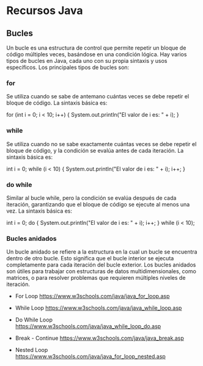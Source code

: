 # Recursos Java 

## Bucles
Un bucle es una estructura de control que permite repetir un bloque de código múltiples veces, basándose en una condición lógica. Hay varios tipos de bucles en Java, cada uno con su propia sintaxis y usos específicos. Los principales tipos de bucles son:

### for
Se utiliza cuando se sabe de antemano cuántas veces se debe repetir el bloque de código. La sintaxis básica es:

for (int i = 0; i < 10; i++) {
    System.out.println("El valor de i es: " + i);
}

### while
Se utiliza cuando no se sabe exactamente cuántas veces se debe repetir el bloque de código, y la condición se evalúa antes de cada iteración. La sintaxis básica es:

int i = 0;
while (i < 10) {
    System.out.println("El valor de i es: " + i);
    i++;
}

### do while
Similar al bucle while, pero la condición se evalúa después de cada iteración, garantizando que el bloque de código se ejecute al menos una vez. La sintaxis básica es:

int i = 0;
do {
    System.out.println("El valor de i es: " + i);
    i++;
} while (i < 10);

### Bucles anidados
Un bucle anidado se refiere a la estructura en la cual un bucle se encuentra dentro de otro bucle. Esto significa que el bucle interior se ejecuta completamente para cada iteración del bucle exterior. Los bucles anidados son útiles para trabajar con estructuras de datos multidimensionales, como matrices, o para resolver problemas que requieren múltiples niveles de iteración.



* For Loop
https://www.w3schools.com/java/java_for_loop.asp

* While Loop
https://www.w3schools.com/java/java_while_loop.asp

* Do While Loop
https://www.w3schools.com/java/java_while_loop_do.asp

* Break - Continue
https://www.w3schools.com/java/java_break.asp

* Nested Loop
https://www.w3schools.com/java/java_for_loop_nested.asp

